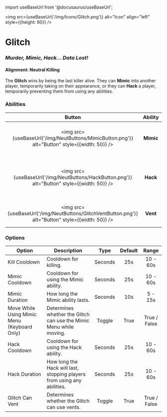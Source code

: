 import useBaseUrl from '@docusaurus/useBaseUrl';

<img src={useBaseUrl('/img/Icons/Glitch.png')} alt="Icon" align="left" style={{height: 60}} />

# Glitch

### _Murder, Mimic, Hack... Data Lost!_

#### **Alignment:** Neutral Killing

The **Glitch** wins by being the last killer alive. They can **Mimic** into another player, temporarily taking on their appearance, or they can **Hack** a player, temporarily preventing them from using any abilities.

### Abilities

|                                               Button                                               |  Ability  |                             Description                              |           Type            |
| :------------------------------------------------------------------------------------------------: | :-------: | :------------------------------------------------------------------: | :-----------------------: |
|   <img src={useBaseUrl('/img/NeutButtons/MimicButton.png')} alt="Button" style={{width: 50}} />    | **Mimic** |         Mimic the appearance of another player temporarily.          |    Player Interaction     |
|    <img src={useBaseUrl('/img/NeutButtons/HackButton.png')} alt="Button" style={{width: 50}} />    | **Hack**  | Hack a player, temporarily preventing them from using any abilities. |    Player Interaction     |
| <img src={useBaseUrl('/img/NeutButtons/GlitchVentButton.png')} alt="Button" style={{width: 50}} /> | **Vent**  |                If enabled, the Glitch can use vents.                 | Basic Ability, if enabled |

### Options

| Option                                | Description                                                        |  Type   | Default |    Range     |
| ------------------------------------- | ------------------------------------------------------------------ | :-----: | :-----: | :----------: |
| Kill Cooldown                         | Cooldown for killing.                                              | Seconds |   25s   |   10 - 60s   |
| Mimic Cooldown                        | Cooldown for using the Mimic ability.                              | Seconds |   25s   |   10 - 60s   |
| Mimic Duration                        | How long the Mimic ability lasts.                              | Seconds |   10s   |   5 - 15s    |
| Move While Using Mimic Menu (Keyboard Only) | Determines whether the Glitch can use the Mimic Menu while moving. | Toggle  |  True   | True / False |
| Hack Cooldown                         | Cooldown for using the Hack ability.                               | Seconds |   25s   |   10 - 60s   |
| Hack Duration                         | How long the Hack will last, stopping players from using any abilities. | Seconds |   25s   |   10 - 60s   |
| Glitch Can Vent                       | Determines whether the Glitch can use vents.                       | Toggle  |  True   | True / False |
